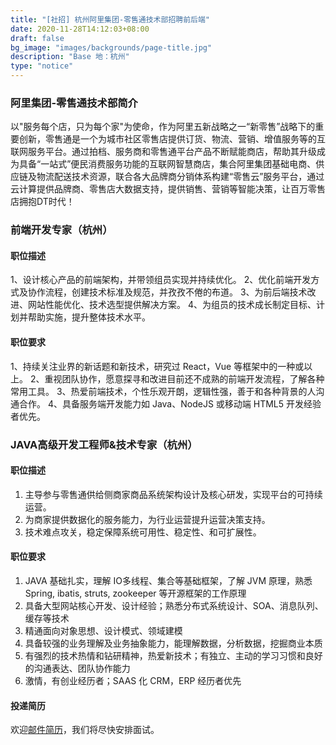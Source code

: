 ```yaml
---
title: "[社招] 杭州阿里集团-零售通技术部招聘前后端"
date: 2020-11-28T14:12:03+08:00
draft: false
bg_image: "images/backgrounds/page-title.jpg"
description: "Base 地：杭州"
type: "notice"
---
```


### 阿里集团-零售通技术部简介

以"服务每个店，只为每个家"为使命，作为阿里五新战略之一“新零售”战略下的重要创新，零售通是一个为城市社区零售店提供订货、物流、营销、增值服务等的互联网服务平台。通过拍档、服务商和零售通平台产品不断赋能商店，帮助其升级成为具备“一站式”便民消费服务功能的互联网智慧商店，集合阿里集团基础电商、供应链及物流配送技术资源，联合各大品牌商分销体系构建“零售云”服务平台，通过云计算提供品牌商、零售店大数据支持，提供销售、营销等智能决策，让百万零售店拥抱DT时代！

### 前端开发专家（杭州）

#### 职位描述

1、设计核心产品的前端架构，并带领组员实现并持续优化。
2、优化前端开发方式及协作流程，创建技术标准及规范，并孜孜不倦的布道。
3、为前后端技术改进、网站性能优化、技术选型提供解决方案。
4、为组员的技术成长制定目标、计划并帮助实施，提升整体技术水平。

#### 职位要求

1、持续关注业界的新话题和新技术，研究过 React，Vue 等框架中的一种或以上。
2、重视团队协作，愿意探寻和改进目前还不成熟的前端开发流程，了解各种常用工具。
3、热爱前端技术，个性乐观开朗，逻辑性强，善于和各种背景的人沟通合作。
4、具备服务端开发能力如 Java、NodeJS 或移动端 HTML5 开发经验者优先。

### JAVA高级开发工程师&技术专家（杭州）

#### 职位描述

1. 主导参与零售通供给侧商家商品系统架构设计及核心研发，实现平台的可持续运营。
2. 为商家提供数据化的服务能力，为行业运营提升运营决策支持。
3. 技术难点攻关，稳定保障系统可用性、稳定性、和可扩展性。

#### 职位要求

1. JAVA 基础扎实，理解 IO多线程、集合等基础框架，了解 JVM 原理，熟悉 Spring, ibatis, struts, zookeeper 等开源框架的工作原理
2. 具备大型网站核心开发、设计经验；熟悉分布式系统设计、SOA、消息队列、缓存等技术
3. 精通面向对象思想、设计模式、领域建模
4. 具备较强的业务理解及业务抽象能力，能理解数据，分析数据，挖掘商业本质
5. 有强烈的技术热情和钻研精神，热爱新技术；有独立、主动的学习习惯和良好的沟通表达、团队协作能力
6. 激情，有创业经历者；SAAS 化 CRM，ERP 经历者优先

#### 投递简历

欢迎[邮件简历](mailto:qingsong.sqs@alibaba-inc.com)，我们将尽快安排面试。
